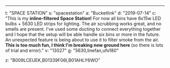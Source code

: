 ---
t: "SPACE STATION"
s: "spacestation"
a: "Bucketlink"
d: "2019-07-14"
c: "This is my <strong>inline-filtered Space Station!</strong> For now all bins have 6x15w LED bulbs + 5630 LED strips for lighting. The air scrubbing works great, and no smells are present. I've used some ducting to connect everything together and I hope that the setup will be able handle six bins or more in the future. An unexpected feature is being about to use it to filter smoke from the air. <strong>This is too much fun, I think I'm breaking new ground here </strong>(so there is lots of trial and error)."
v: "13027"
g: "5630,linefan,ufo180"

z: "B009LCEUEK,B01339F06I,B01AHLY6WO"
